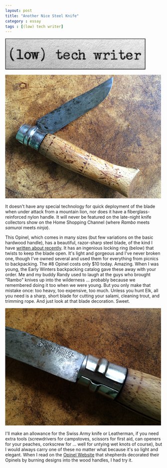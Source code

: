 ```yaml
---
layout: post
title: "Another Nice Steel Knife"
category : essay
tags : [(low) tech writer]
---
```

[![low tech writer](/assets/ltw/header14.jpg)](http://bit.ly/lowtechwriter)

![Another Beautiful Knife](/assets/ltw/opinel.jpg)

It doesn't have any special technology for quick deployment of the blade when under attack from a mountain lion, nor does it have a fiberglass-reinforced nylon handle. It will never be featured on the late-night knife collectors show on the Home Shopping Channel (where *Rambo* meets *samurai* meets *ninja*). 

This Opinel, which comes in many sizes (but few variations on the basic hardwood handle), has a beautiful, razor-sharp steel blade, of the kind I have [written about recently](https://www.dpmaddalena.com/20090117/old-steel-knives-and-one-cheap-one). It has an ingenious locking ring (below) that twists to keep the blade open. It's light and gorgeous and I've never broken one, though I've owned several and used them for everything from picnics to backpacking. The #8 Opinel costs only $10 today. Amazing. When I was young, the Early Winters backpacking catalog gave these away with your order. Me and my buddy Randy used to laugh at the guys who brought "Rambo" knives up into the wilderness ... probably because we remembered doing it too when we were young. But you only make that mistake once: too heavy, too expensive, too much. Unless you hunt Elk, all you need is a sharp, short blade for cutting your salami, cleaning trout, and trimming rope. And just look at that blade decoration. Sweet. 

[![Details](/assets/ltw/opinellockedsm.jpg)](/assets/ltw/opinellocked.jpg)

I'll make an allowance for the Swiss Army knife or Leatherman, if you need extra tools (screwdrivers for campstoves, scissors for first aid, can openers for your peaches, corkscrew for ... well for untying wet knots of course), but I would always carry one of these no matter what because it's so light and elegant. When I read on the [Opinel Website](http://www.opinel.com/) that shepherds decorated their Opinels by burning designs into the wood handles, I had try it.

